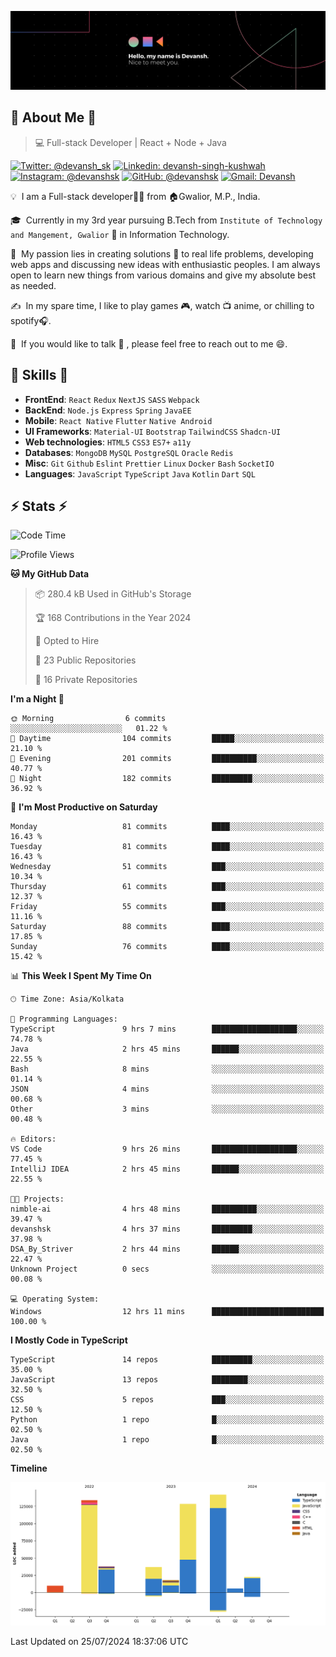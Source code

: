![Banner](./Devansh%20Singh%20Banner.png)

## 👋 About Me 👋

> 💻 Full-stack Developer | React + Node + Java

[![Twitter: @devansh_sk](https://img.shields.io/twitter/follow/devansh_sk?style=social)](https://twitter.com/devansh_sk)
[![Linkedin: devansh-singh-kushwah](https://img.shields.io/badge/-Devansh%20Singh%20Kushwah-blue?style=flat-square&logo=Linkedin&logoColor=white&link=https://www.linkedin.com/in/devanshsk/)](https://www.linkedin.com/in/devanshsk/)
[![Instagram: @devanshsk](https://img.shields.io/badge/-devanshsk-E4405F?style=flat-square&logo=instagram&logoColor=white)](https://instagram.com/devanshsk)
[![GitHub: @devanshsk](https://img.shields.io/github/followers/devanshsk?label=follow&style=social)](https://github.com/devanshsk)
[![Gmail: Devansh](https://img.shields.io/badge/Gmail-D14836?style=flat-square&logo=gmail&logoColor=white)](mailto:work.devanshsk@gmail.com)

💡 &nbsp;I am a Full-stack developer🧑‍💻 from 🏠Gwalior, M.P., India.

🎓 &nbsp;Currently in my 3rd year pursuing B.Tech from `Institute of Technology and Mangement, Gwalior` 🏫 in Information Technology.

🌱 &nbsp;My passion lies in creating solutions 🚩 to real life problems, developing web apps and discussing new ideas with enthusiastic peoples.
I am always open to learn new things from various domains and give my absolute best as needed.

✍️ &nbsp;In my spare time, I like to play games 🎮, watch 📺 anime, or chilling to spotify🎧.

💬 &nbsp;If you would like to talk 👋 , please feel free to reach out to me 😄.

##  🎉 Skills  🎉
- **FrontEnd**: `React` `Redux` `NextJS` `SASS` `Webpack`
- **BackEnd**: `Node.js` `Express` `Spring` `JavaEE`
- **Mobile**: `React Native` `Flutter` `Native Android`
- **UI Frameworks**: `Material-UI` `Bootstrap` `TailwindCSS` `Shadcn-UI`
- **Web technologies**: `HTML5` `CSS3` `ES7+` `a11y`
- **Databases**: `MongoDB` `MySQL` `PostgreSQL` `Oracle` `Redis`
- **Misc**: `Git` `Github` `Eslint` `Prettier` `Linux` `Docker` `Bash` `SocketIO`
- **Languages**: `JavaScript` `TypeScript` `Java` `Kotlin` `Dart` `SQL`

## ⚡ Stats ⚡
<!--START_SECTION:waka-->
![Code Time](http://img.shields.io/badge/Code%20Time-180%20hrs%2038%20mins-blue)

![Profile Views](http://img.shields.io/badge/Profile%20Views-22-blue)

**🐱 My GitHub Data** 

> 📦 280.4 kB Used in GitHub's Storage 
 > 
> 🏆 168 Contributions in the Year 2024
 > 
> 💼 Opted to Hire
 > 
> 📜 23 Public Repositories 
 > 
> 🔑 16 Private Repositories 
 > 
**I'm a Night 🦉** 

```text
🌞 Morning                6 commits           ░░░░░░░░░░░░░░░░░░░░░░░░░   01.22 % 
🌆 Daytime                104 commits         █████░░░░░░░░░░░░░░░░░░░░   21.10 % 
🌃 Evening                201 commits         ██████████░░░░░░░░░░░░░░░   40.77 % 
🌙 Night                  182 commits         █████████░░░░░░░░░░░░░░░░   36.92 % 
```
📅 **I'm Most Productive on Saturday** 

```text
Monday                   81 commits          ████░░░░░░░░░░░░░░░░░░░░░   16.43 % 
Tuesday                  81 commits          ████░░░░░░░░░░░░░░░░░░░░░   16.43 % 
Wednesday                51 commits          ███░░░░░░░░░░░░░░░░░░░░░░   10.34 % 
Thursday                 61 commits          ███░░░░░░░░░░░░░░░░░░░░░░   12.37 % 
Friday                   55 commits          ███░░░░░░░░░░░░░░░░░░░░░░   11.16 % 
Saturday                 88 commits          ████░░░░░░░░░░░░░░░░░░░░░   17.85 % 
Sunday                   76 commits          ████░░░░░░░░░░░░░░░░░░░░░   15.42 % 
```


📊 **This Week I Spent My Time On** 

```text
🕑︎ Time Zone: Asia/Kolkata

💬 Programming Languages: 
TypeScript               9 hrs 7 mins        ███████████████████░░░░░░   74.78 % 
Java                     2 hrs 45 mins       ██████░░░░░░░░░░░░░░░░░░░   22.55 % 
Bash                     8 mins              ░░░░░░░░░░░░░░░░░░░░░░░░░   01.14 % 
JSON                     4 mins              ░░░░░░░░░░░░░░░░░░░░░░░░░   00.68 % 
Other                    3 mins              ░░░░░░░░░░░░░░░░░░░░░░░░░   00.48 % 

🔥 Editors: 
VS Code                  9 hrs 26 mins       ███████████████████░░░░░░   77.45 % 
IntelliJ IDEA            2 hrs 45 mins       ██████░░░░░░░░░░░░░░░░░░░   22.55 % 

🐱‍💻 Projects: 
nimble-ai                4 hrs 48 mins       ██████████░░░░░░░░░░░░░░░   39.47 % 
devanshsk                4 hrs 37 mins       █████████░░░░░░░░░░░░░░░░   37.98 % 
DSA_By_Striver           2 hrs 44 mins       ██████░░░░░░░░░░░░░░░░░░░   22.47 % 
Unknown Project          0 secs              ░░░░░░░░░░░░░░░░░░░░░░░░░   00.08 % 

💻 Operating System: 
Windows                  12 hrs 11 mins      █████████████████████████   100.00 % 
```

**I Mostly Code in TypeScript** 

```text
TypeScript               14 repos            █████████░░░░░░░░░░░░░░░░   35.00 % 
JavaScript               13 repos            ████████░░░░░░░░░░░░░░░░░   32.50 % 
CSS                      5 repos             ███░░░░░░░░░░░░░░░░░░░░░░   12.50 % 
Python                   1 repo              █░░░░░░░░░░░░░░░░░░░░░░░░   02.50 % 
Java                     1 repo              █░░░░░░░░░░░░░░░░░░░░░░░░   02.50 % 
```



**Timeline**

![Lines of Code chart](https://raw.githubusercontent.com/DevanshSK/DevanshSK/main/assets/bar_graph.png)


 Last Updated on 25/07/2024 18:37:06 UTC
<!--END_SECTION:waka-->
